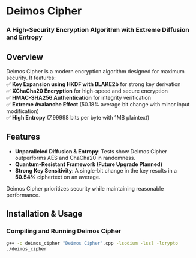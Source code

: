 # Deimos Cipher  
### A High-Security Encryption Algorithm with Extreme Diffusion and Entropy  

## Overview  
Deimos Cipher is a modern encryption algorithm designed for maximum security. It features:  
✅ **Key Expansion using HKDF with BLAKE2b** for strong key derivation  
✅ **XChaCha20 Encryption** for high-speed and secure encryption  
✅ **HMAC-SHA256 Authentication** for integrity verification  
✅ **Extreme Avalanche Effect** (50.18% average bit change with minor input modification)  
✅ **High Entropy** (7.99998 bits per byte with 1MB plaintext)  

## Features  
- **Unparalleled Diffusion & Entropy**: Tests show Deimos Cipher outperforms AES and ChaCha20 in randomness.  
- **Quantum-Resistant Framework (Future Upgrade Planned)**  
- **Strong Key Sensitivity**: A single-bit change in the key results in a **50.54%** ciphertext on an average.  

Deimos Cipher prioritizes security while maintaining reasonable performance.  

## Installation & Usage  
### Compiling and Running Deimos Cipher  
```bash
g++ -o deimos_cipher "Deimos Cipher".cpp -lsodium -lssl -lcrypto
./deimos_cipher




